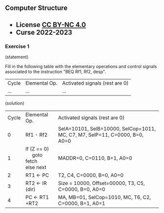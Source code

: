 ## Computer Structure

<html>
<h2><ul>
<li>License <a href="http:/creativecommons.org/licenses/by-nc/4.0/">CC BY-NC 4.0</a> </li>
<li>Curse 2022-2023</li>
</ul></h2>
</html>


### Exercise 1

   (statement)
<html>
Fill in the following table with the elementary operations and control signals associated to the instruction "BEQ Rf1, Rf2, desp".

<table>
<tr>
<td>Cycle</td>
<td>Elemental Op.</td>
<td>Activated signals (rest are 0)</td>
</tr>
<tr>
<td>...</td>
<td>...</td>
<td>...</td>
</tr>
</table>
</html>


   (solution)
<html>
<table>
<tr>
<td>Cycle</td>
<td>Elemental Op.</td>
<td>Activated signals (rest are 0)</td>
</tr>

<tr>
<td>0</td>
<td>Rf1 - Rf2</td>
<td>SelA=10101, SelB=10000, SelCop=1011, MC, C7, M7, SelP=11, C=0000, B=0, A0=0</td>
</tr>

<tr>
<td>1</td>
<td>If (Z == 0)<br>
    &nbsp;&nbsp;&nbsp;&nbsp; goto fetch<br>
    else next</td>
<td>MADDR=0, C=0110, B=1, A0=0</td>
</tr>

<tr>
<td>2</td>
<td>RT1 ← PC</td>
<td>T2, C4, C=0000, B=0, A0=0</td>
</tr>

<tr>
<td>3</td>
<td>RT2 ← IR (dir)</td>
<td>Size = 10000, Offset=00000, T3, C5, C=0000, B=0, A0=0</td>
</tr>

<tr>
<td>4</td>
<td>PC ← RT1 +RT2</td>
<td>MA, MB=01, SelCop=1010, MC, T6, C2, C=0000, B=1, A0=1</td>
</tr>
</table>
</html>

